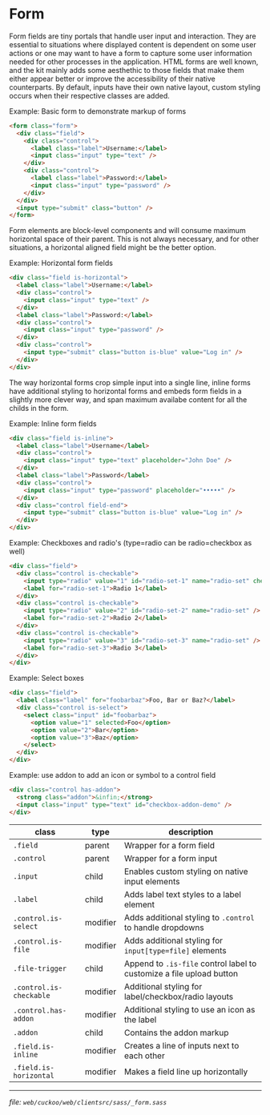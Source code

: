 # Form

Form fields are tiny portals that handle user input and interaction. They are
essential to situations where displayed content is dependent on some user actions
or one may want to have a form to capture some user information needed for other
processes in the application. HTML forms are well known, and the kit mainly
adds some aesthethic to those fields that make them either appear better or improve
the accessibility of their native counterparts. By default, inputs have their own
native layout, custom styling occurs when their respective classes are added.

Example: Basic form to demonstrate markup of forms
```html
<form class="form">
  <div class="field">
    <div class="control">
      <label class="label">Username:</label>
      <input class="input" type="text" />
    </div>
    <div class="control">
      <label class="label">Password:</label>
      <input class="input" type="password" />
    </div>
  </div>
  <input type="submit" class="button" />
</form>
```

Form elements are block-level components and will consume maximum horizontal space
of their parent. This is not always necessary, and for other situations, a horizontal
aligned field might be the better option.

Example: Horizontal form fields
```html
<div class="field is-horizontal">
  <label class="label">Username:</label>
  <div class="control">
    <input class="input" type="text" />
  </div>
  <label class="label">Password:</label>
  <div class="control">
    <input class="input" type="password" />
  </div>
  <div class="control">
    <input type="submit" class="button is-blue" value="Log in" />
  </div>
</div>
```

The way horizontal forms crop simple input into a single line, inline forms have
additional styling to horizontal forms and embeds form fields in a slightly more
clever way, and span maximum availabe content for all the childs in the form.

Example: Inline form fields
```html
<div class="field is-inline">
  <label class="label">Username</label>
  <div class="control">
    <input class="input" type="text" placeholder="John Doe" />
  </div>
  <label class="label">Password</label>
  <div class="control">
    <input class="input" type="password" placeholder="•••••" />
  </div>
  <div class="control field-end">
    <input type="submit" class="button is-blue" value="Log in" />
  </div>
</div>
```

Example: Checkboxes and radio's (type=radio can be radio=checkbox as well)
```html
<div class="field">
  <div class="control is-checkable">
    <input type="radio" value="1" id="radio-set-1" name="radio-set" checked />
    <label for="radio-set-1">Radio 1</label>
  </div>
  <div class="control is-checkable">
    <input type="radio" value="2" id="radio-set-2" name="radio-set" />
    <label for="radio-set-2">Radio 2</label>
  </div>
  <div class="control is-checkable">
    <input type="radio" value="3" id="radio-set-3" name="radio-set" />
    <label for="radio-set-3">Radio 3</label>
  </div>
</div>
```

Example: Select boxes
```html
<div class="field">
  <label class="label" for="foobarbaz">Foo, Bar or Baz?</label>
  <div class="control is-select">
    <select class="input" id="foobarbaz">
      <option value="1" selected>Foo</option>
      <option value="2">Bar</option>
      <option value="3">Baz</option>
    </select>
  </div>
</div>
```

Example: use addon to add an icon or symbol to a control field
```html
<div class="control has-addon">
  <strong class="addon">&infin;</strong>
  <input class="input" type="text" id="checkbox-addon-demo" />
</div>
```

| class                   | type     | description                                                          |
| ----------------------- | -------- | -------------------------------------------------------------------- |
| `.field`                | parent   | Wrapper for a form field                                             |
| `.control`              | parent   | Wrapper for a form input                                             |
| `.input`                | child    | Enables custom styling on native input elements                      |
| `.label`                | child    | Adds label text styles to a label element                            |
| `.control.is-select`    | modifier | Adds additional styling to `.control` to handle dropdowns            |
| `.control.is-file`      | modifier | Adds additional styling for `input[type=file]` elements              |
| `.file-trigger`         | child    | Append to `.is-file` control label to customize a file upload button |
| `.control.is-checkable` | modifier | Additional styling for label/checkbox/radio layouts                  |
| `.control.has-addon`    | modifier | Additional styling to use an icon as the label                       |
| `.addon`                | child    | Contains the addon markup                                            |
| `.field.is-inline`      | modifier | Creates a line of inputs next to each other                          |
| `.field.is-horizontal`  | modifier | Makes a field line up horizontally                                   |

---
_file: `web/cuckoo/web/clientsrc/sass/_form.sass`_
